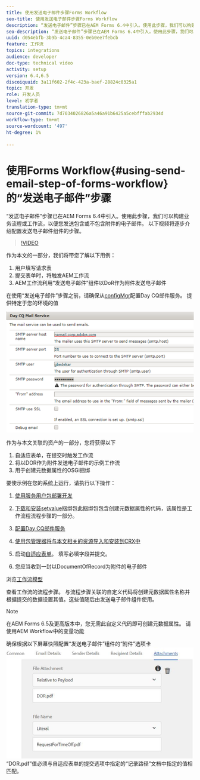 ```yaml
---
title: 使用发送电子邮件步骤Forms Workflow
seo-title: 使用发送电子邮件步骤Forms Workflow
description: “发送电子邮件”步骤已在AEM Forms 6.4中引入。使用此步骤，我们可以构建业务流程或工作流，以便您发送包含或不包含附件的电子邮件。 以下视频将逐步介绍配置发送电子邮件组件的步骤
seo-description: “发送电子邮件”步骤已在AEM Forms 6.4中引入。使用此步骤，我们可以构建业务流程或工作流，以便您发送包含或不包含附件的电子邮件。 以下视频将逐步介绍配置发送电子邮件组件的步骤
uuid: d054ebfb-3b9b-4ca4-8355-0eb0ee7febcb
feature: 工作流
topics: integrations
audience: developer
doc-type: technical video
activity: setup
version: 6.4,6.5
discoiquuid: 3a11f602-2f4c-423a-baef-28824c0325a1
topic: 开发
role: 开发人员
level: 初学者
translation-type: tm+mt
source-git-commit: 7d7034026826a5a46a91b6425a5cebfffab2934d
workflow-type: tm+mt
source-wordcount: '497'
ht-degree: 1%

---
```



# 使用Forms Workflow{#using-send-email-step-of-forms-workflow}的“发送电子邮件”步骤

“发送电子邮件”步骤已在AEM Forms 6.4中引入。使用此步骤，我们可以构建业务流程或工作流，以便您发送包含或不包含附件的电子邮件。 以下视频将逐步介绍配置发送电子邮件组件的步骤。

>[!VIDEO](https://video.tv.adobe.com/v/21499/?quality=9&learn=on)

作为本文的一部分，我们将带您了解以下用例：

1. 用户填写请求表
1. 提交表单时，将触发AEM工作流
1. AEM工作流利用“发送电子邮件”组件以DoR作为附件发送电子邮件

在使用“发送电子邮件”步骤之前，请确保从[configMgr](http://localhost:4502/system/console/configMgr)配置Day CQ邮件服务。 提供特定于您的环境的值

![配置Day CQ邮件服务](assets/mailservice.png)

作为与本文关联的资产的一部分，您将获得以下

1. 自适应表单，在提交时触发工作流
1. 将以DOR作为附件发送电子邮件的示例工作流
1. 用于创建元数据属性的OSGi捆绑

要使示例在您的系统上运行，请执行以下操作：

1. [使用服务用户包部署开发](/help/forms/assets/common-osgi-bundles/DevelopingWithServiceUser.jar)

1. [下载和安装setvalue](/help/forms/assets/common-osgi-bundles/SetValueApp.core-1.0-SNAPSHOT.jar)捆绑包此捆绑包包含创建元数据属性的代码，该属性是工作流程流程步骤的一部分。
1. [配置Day CQ邮件服务](https://helpx.adobe.com/experience-manager/6-5/sites/administering/using/notification.html)
1. [使用包管理器将与本文相关的资源导入和安装到CRX中](assets/emaildoraemformskt.zip)
1. 启动[自适应表单](http://localhost:4502/content/dam/formsanddocuments/helpx/timeoffrequestform/jcr:content?wcmmode=disabled)。 填写必填字段并提交。
1. 您应当收到一封以DocumentOfRecord为附件的电子邮件

浏览[工作流模型](http://localhost:4502/editor.html/conf/global/settings/workflow/models/emaildor.html)

查看工作流的流程步骤。 与流程步骤关联的自定义代码将创建元数据属性名称并根据提交的数据设置其值。这些值随后由发送电子邮件组件使用。

>[!NOTE]
>
>在AEM Forms 6.5及更高版本中，您无需此自定义代码即可创建元数据属性。 请使用AEM Workflow中的变量功能

确保根据以下屏幕快照配置“发送电子邮件”组件的“附件”选项卡
![“发送电子邮件附件”选项卡](assets/sendemailcomponentconfigure.jpg)“DOR.pdf”值必须与自适应表单的提交选项中指定的“记录路径”文档中指定的值相匹配。


